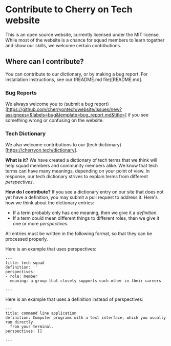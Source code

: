# Contribute to Cherry on Tech website

This is an open source website, currently licensed under the MIT license. While most of the website is a chance for squad members to learn together and show our skills, we welcome certain contributions.

## Where can I contribute?

You can contribute to our dictionary, or by making a bug report. For installation instructions, see our (README.md file)[README.md].

### Bug Reports

We always welcome you to (submit a bug report)[https://github.com/cherryontech/website/issues/new?assignees=&labels=bug&template=bug_report.md&title=] if you see something wrong or confusing on the website.

### Tech Dictionary

We also welcome contributions to our (tech dictionary)[https://cherryon.tech/dictionary].

**What is it?**
We have created a dictionary of tech terms that we think will help squad members and community members alike. We know that tech terms can have many meanings, depending on your point of view. In response, our tech dictionary strives to explain terms from different _perspectives_.

**How do I contribute?**
If you see a dictionary entry on our site that does not yet have a definition, you may submit a pull request to address it. Here's how we think about the dictionary entries:

- If a term probably only has one meaning, then we give it a _definition_.
- If a term could mean different things to different roles, then we give it one or more _perspectives_.

All entries must be written in the following format, so that they can be processed properly.

Here is an example that uses perspectives:

```
---
title: tech squad
definition: ''
perspectives:
- role: member
  meaning: a group that closely supports each other in their careers

---
```

Here is an example that uses a definition instead of perspectives:

```
---
title: command line application
definition: Computer programs with a text interface, which you usually run directly
  from your terminal.
perspectives: []

---
```
